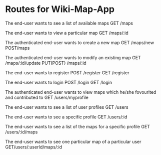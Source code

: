 # Routes for Wiki-Map-App

The end-user wants to see a list of available maps
GET /maps

The end-user wants to view a particular map
GET /maps/:id

The authenticated end-user wants to create a new map
GET /maps/new
POST/maps

The authenticated end-user wants to modify an existing map
GET /maps/:id/update
PUT(POST) /maps/:id

The end-user wants to register
POST /register
GET /register

The end-user wants to login
POST /login
GET /login

The authenticated end-user wants to view maps which he/she fovourited and contributed to
GET /users/myprofile

The end-user wants to see a list of user profiles
GET /users

The end-user wants to see a specific profile
GET /users/:id

The end-user wants to see a list of the maps for a specific profile
GET /users/:id/maps

The end-user wants to see one particular map of a particular user
GET/users/:userId/maps/:id
